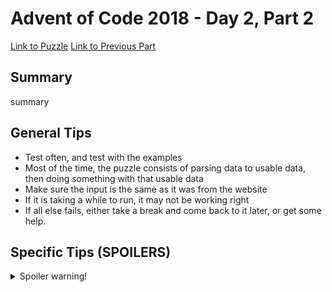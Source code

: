 # Advent of Code 2018 - Day 2, Part 2

[Link to Puzzle](https://adventofcode.com/2018/day/2#part2)
[Link to Previous Part](https://github.com/CodingAP/unofficial-aoc-syllabus/blob/main/years/2018/day2/part1.md)

## Summary
summary

## General Tips
- Test often, and test with the examples
- Most of the time, the puzzle consists of parsing data to usable data, then doing something with that usable data
- Make sure the input is the same as it was from the website
- If it is taking a while to run, it may not be working right
- If all else fails, either take a break and come back to it later, or get some help.

## Specific Tips (SPOILERS)
<details> <summary>Spoiler warning!</summary>

specific tips

</details>